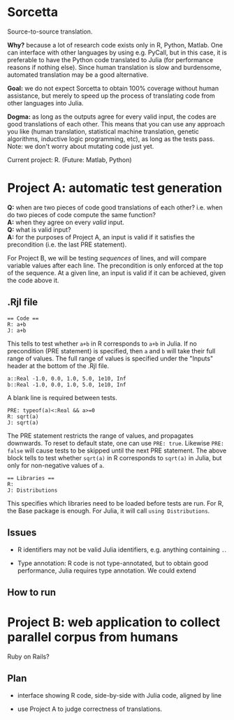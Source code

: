 Sorcetta
========

Source-to-source translation.

**Why?** because a lot of research code exists only in R, Python, Matlab.  One can interface with other languages by using e.g. PyCall, but in this case, it is preferable to have the Python code translated to Julia (for performance reasons if nothing else).  Since human translation is slow and burdensome, automated translation may be a good alternative.

**Goal:** we do not expect Sorcetta to obtain 100% coverage without human assistance, but merely to speed up the process of translating code from other languages into Julia.

**Dogma:** as long as the outputs agree for every valid input, the codes are good translations of each other.  This means that you can use any approach you like (human translation, statistical machine translation, genetic algorithms, inductive logic programming, etc), as long as the tests pass.  Note: we don't worry about mutating code just yet.


Current project: R.  (Future: Matlab, Python)


# Project A: automatic test generation

**Q:** when are two pieces of code good translations of each other?  i.e. when do two pieces of code compute the same function?<br>
**A:** when they agree on every *valid* input.<br>
**Q:** what is valid input?<br>
**A:** for the purposes of Project A, an input is valid if it satisfies the precondition (i.e. the last PRE statement).

For Project B, we will be testing *sequences* of lines, and will compare variable values after each line.  The precondition is only enforced at the top of the sequence. At a given line, an input is valid if it can be achieved, given the code above it.


## .Rjl file

```
== Code ==
R: a+b
J: a+b
```
This tells to test whether `a+b` in R corresponds to `a+b` in Julia.  If no precondition (PRE statement) is specified, then `a` and `b` will take their full range of values.  The full range of values is specified under the "Inputs" header at the bottom of the .Rjl file.


```
a::Real -1.0, 0.0, 1.0, 5.0, 1e10, Inf
b::Real -1.0, 0.0, 1.0, 5.0, 1e10, Inf
```

A blank line is required between tests.


```
PRE: typeof(a)<:Real && a>=0
R: sqrt(a)
J: sqrt(a)
```

The PRE statement restricts the range of values, and propagates downwards.  To reset to default state, one can use `PRE: true`. Likewise `PRE: false` will cause tests to be skipped until the next PRE statement.  The above block tells to test whether `sqrt(a)` in R corresponds to `sqrt(a)` in Julia, but only for non-negative values of `a`.


```
== Libraries ==
R: 
J: Distributions
```

This specifies which libraries need to be loaded before tests are run.  For R, the Base package is enough.  For Julia, it will call `using Distributions`.


## Issues

* R identifiers may not be valid Julia identifiers, e.g. anything containing `.`.

* Type annotation: R code is not type-annotated, but to obtain good performance, Julia requires type annotation.  We could extend


## How to run




# Project B: web application to collect parallel corpus from humans

Ruby on Rails?

## Plan

* interface showing R code, side-by-side with Julia code, aligned by line

* use Project A to judge correctness of translations.



